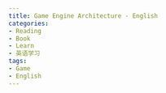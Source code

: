```yaml
---
title: Game Engine Architecture - English
categories:
- Reading
- Book
- Learn
- 英语学习
tags: 
- Game
- English
---
```




